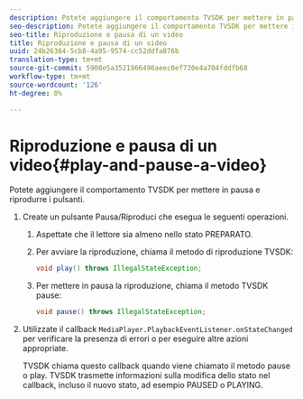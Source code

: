 ```yaml
---
description: Potete aggiungere il comportamento TVSDK per mettere in pausa e riprodurre i pulsanti.
seo-description: Potete aggiungere il comportamento TVSDK per mettere in pausa e riprodurre i pulsanti.
seo-title: Riproduzione e pausa di un video
title: Riproduzione e pausa di un video
uuid: 24b26364-5cb8-4a95-9574-cc52ddfa876b
translation-type: tm+mt
source-git-commit: 5908e5a3521966496aeec0ef730e4a704fddfb68
workflow-type: tm+mt
source-wordcount: '126'
ht-degree: 0%

---
```



# Riproduzione e pausa di un video{#play-and-pause-a-video}

Potete aggiungere il comportamento TVSDK per mettere in pausa e riprodurre i pulsanti.

1. Create un pulsante Pausa/Riproduci che esegua le seguenti operazioni.
   1. Aspettate che il lettore sia almeno nello stato PREPARATO.
   1. Per avviare la riproduzione, chiama il metodo di riproduzione TVSDK:

      ```java
      void play() throws IllegalStateException;
      ```

   1. Per mettere in pausa la riproduzione, chiama il metodo TVSDK pause:

      ```java
      void pause() throws IllegalStateException;
      ```

1. Utilizzate il callback `MediaPlayer.PlaybackEventListener.onStateChanged` per verificare la presenza di errori o per eseguire altre azioni appropriate.

   TVSDK chiama questo callback quando viene chiamato il metodo pause o play. TVSDK trasmette informazioni sulla modifica dello stato nel callback, incluso il nuovo stato, ad esempio PAUSED o PLAYING.


